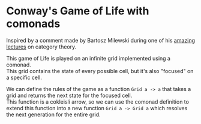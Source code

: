 # Conway's Game of Life with comonads
Inspired by a comment made by Bartosz Milewski during one of his [amazing lectures](https://youtu.be/C5oogxdX_Bo) on category theory.

This game of Life is played on an infinite grid implemented using a comonad.  
This grid contains the state of every possible cell, but it's also "focused" on a specific cell.

We can define the rules of the game as a function `Grid a -> a` that takes a grid and returns the next state for the focused cell.  
This function is a cokleisli arrow, so we can use the comonad definition to extend this function into a new function `Grid a -> Grid a` which resolves the next generation for the entire grid.
